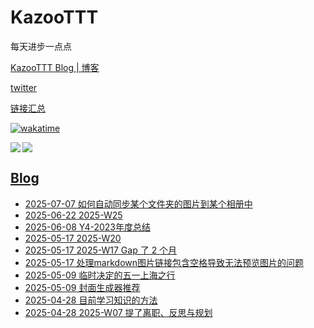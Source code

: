 # KazooTTT
每天进步一点点

[KazooTTT Blog | 博客](https://blog.kazoottt.top)

[twitter](https://x.com/KazooTTT)

[链接汇总](https://bento.me/kazoottt)

[![wakatime](https://wakatime.com/badge/user/d3dc2570-e4bf-4469-b0c2-127b495e8b91.svg)](https://wakatime.com/@d3dc2570-e4bf-4469-b0c2-127b495e8b91)

<a href="https://github.com/anuraghazra/github-readme-stats">
  <img align="left" src="https://github-readme-stats.vercel.app/api?username=KazooTTT&theme=radical" />
</a>

<a href="https://github.com/anuraghazra/github-readme-stats">
  <img src="https://github-readme-stats.vercel.app/api/top-langs/?username=KazooTTT&theme=radical" />
</a>

## [Blog](https://blog.kazoottt.top/posts/)
<!-- BLOG-POST-LIST:START -->
 - [2025-07-07 如何自动同步某个文件夹的图片到某个相册中](https://blog.kazoottt.top/posts/auto-sync-folder-to-album/)
 - [2025-06-22 2025-W25](https://blog.kazoottt.top/posts/2025-W25/)
 - [2025-06-08 Y4-2023年度总结](https://blog.kazoottt.top/posts/summary-of-fy2023/)
 - [2025-05-17 2025-W20](https://blog.kazoottt.top/posts/2025-W20/)
 - [2025-05-17 2025-W17 Gap 了 2 个月](https://blog.kazoottt.top/posts/2025-W17/)
 - [2025-05-17 处理markdown图片链接包含空格导致无法预览图片的问题](https://blog.kazoottt.top/posts/handling-markdown-image-links-containing-spaces-causing-preview-failures/)
 - [2025-05-09 临时决定的五一上海之行](https://blog.kazoottt.top/posts/shanghai-trip/)
 - [2025-05-09 封面生成器推荐](https://blog.kazoottt.top/posts/cover-generator/)
 - [2025-04-28 目前学习知识的方法](https://blog.kazoottt.top/posts/%E7%9B%AE%E5%89%8D%E5%AD%A6%E4%B9%A0%E7%9F%A5%E8%AF%86%E7%9A%84%E6%96%B9%E6%B3%95/)
 - [2025-04-28 2025-W07 提了离职、反思与规划](https://blog.kazoottt.top/posts/2025-W07/)<!-- BLOG-POST-LIST:END -->
